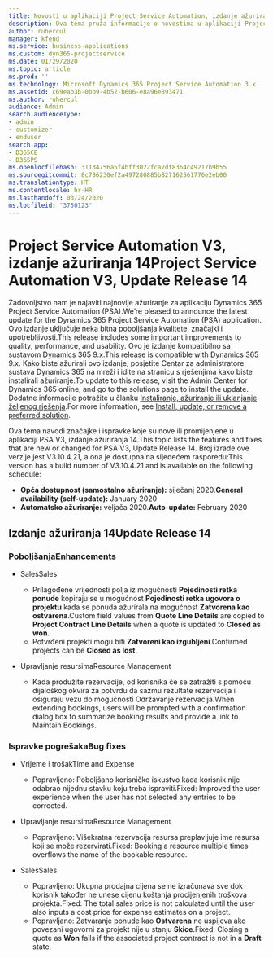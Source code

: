 ```yaml
---
title: Novosti u aplikaciji Project Service Automation, izdanje ažuriranja 14, V3
description: Ova tema pruža informacije o novostima u aplikaciji Project Service Automation, izdanje ažuriranja 14, V3.
author: ruhercul
manager: kfend
ms.service: business-applications
ms.custom: dyn365-projectservice
ms.date: 01/29/2020
ms.topic: article
ms.prod: ''
ms.technology: Microsoft Dynamics 365 Project Service Automation 3.x
ms.assetid: c69eab3b-0bb9-4b52-b606-e8a96e893471
ms.author: ruhercul
audience: Admin
search.audienceType:
- admin
- customizer
- enduser
search.app:
- D365CE
- D365PS
ms.openlocfilehash: 31134756a5f4bff3022fca7df8364c49217b9b55
ms.sourcegitcommit: 8c786230ef2a497280885b827162561776e2eb00
ms.translationtype: HT
ms.contentlocale: hr-HR
ms.lasthandoff: 03/24/2020
ms.locfileid: "3750123"
---
```

# <a name="project-service-automation-v3-update-release-14"></a><span data-ttu-id="d0fab-103">Project Service Automation V3, izdanje ažuriranja 14</span><span class="sxs-lookup"><span data-stu-id="d0fab-103">Project Service Automation V3, Update Release 14</span></span>
<span data-ttu-id="d0fab-104">Zadovoljstvo nam je najaviti najnovije ažuriranje za aplikaciju Dynamics 365 Project Service Automation (PSA).</span><span class="sxs-lookup"><span data-stu-id="d0fab-104">We’re pleased to announce the latest update for the Dynamics 365 Project Service Automation (PSA) application.</span></span> <span data-ttu-id="d0fab-105">Ovo izdanje uključuje neka bitna poboljšanja kvalitete, značajki i upotrebljivosti.</span><span class="sxs-lookup"><span data-stu-id="d0fab-105">This release includes some important improvements to quality, performance, and usability.</span></span> <span data-ttu-id="d0fab-106">Ovo je izdanje kompatibilno sa sustavom Dynamics 365 9.x.</span><span class="sxs-lookup"><span data-stu-id="d0fab-106">This release is compatible with Dynamics 365 9.x.</span></span> <span data-ttu-id="d0fab-107">Kako biste ažurirali ovo izdanje, posjetite Centar za administratore sustava Dynamics 365 na mreži i idite na stranicu s rješenjima kako biste instalirali ažuriranje.</span><span class="sxs-lookup"><span data-stu-id="d0fab-107">To update to this release, visit the Admin Center for Dynamics 365 online, and go to the solutions page to install the update.</span></span> <span data-ttu-id="d0fab-108">Dodatne informacije potražite u članku [Instaliranje, ažuriranje ili uklanjanje željenog rješenja](https://docs.microsoft.com/power-platform/admin/install-remove-preferred-solution).</span><span class="sxs-lookup"><span data-stu-id="d0fab-108">For more information, see [Install, update, or remove a preferred solution](https://docs.microsoft.com/power-platform/admin/install-remove-preferred-solution).</span></span>

<span data-ttu-id="d0fab-109">Ova tema navodi značajke i ispravke koje su nove ili promijenjene u aplikaciji PSA V3, izdanje ažuriranja 14.</span><span class="sxs-lookup"><span data-stu-id="d0fab-109">This topic lists the features and fixes that are new or changed for PSA V3, Update Release 14.</span></span> <span data-ttu-id="d0fab-110">Broj izrade ove verzije jest V3.10.4.21, a ona je dostupna na sljedećem rasporedu:</span><span class="sxs-lookup"><span data-stu-id="d0fab-110">This version has a build number of V3.10.4.21 and is available on the following schedule:</span></span>

- <span data-ttu-id="d0fab-111">**Opća dostupnost (samostalno ažuriranje):** siječanj 2020.</span><span class="sxs-lookup"><span data-stu-id="d0fab-111">**General availability (self-update):** January 2020</span></span>
- <span data-ttu-id="d0fab-112">**Automatsko ažuriranje:** veljača 2020.</span><span class="sxs-lookup"><span data-stu-id="d0fab-112">**Auto-update:** February 2020</span></span>

## <a name="update-release-14"></a><span data-ttu-id="d0fab-113">Izdanje ažuriranja 14</span><span class="sxs-lookup"><span data-stu-id="d0fab-113">Update Release 14</span></span>

### <a name="enhancements"></a><span data-ttu-id="d0fab-114">Poboljšanja</span><span class="sxs-lookup"><span data-stu-id="d0fab-114">Enhancements</span></span>

- <span data-ttu-id="d0fab-115">Sales</span><span class="sxs-lookup"><span data-stu-id="d0fab-115">Sales</span></span>

     - <span data-ttu-id="d0fab-116">Prilagođene vrijednosti polja iz mogućnosti **Pojedinosti retka ponude** kopiraju se u mogućnost **Pojedinosti retka ugovora o projektu** kada se ponuda ažurirala na mogućnost **Zatvorena kao ostvarena**.</span><span class="sxs-lookup"><span data-stu-id="d0fab-116">Custom field values from **Quote Line Details** are copied to **Project Contract Line Details** when a quote is updated to **Closed as won**.</span></span>
     - <span data-ttu-id="d0fab-117">Potvrđeni projekti mogu biti **Zatvoreni kao izgubljeni**.</span><span class="sxs-lookup"><span data-stu-id="d0fab-117">Confirmed projects can be **Closed as lost**.</span></span>

- <span data-ttu-id="d0fab-118">Upravljanje resursima</span><span class="sxs-lookup"><span data-stu-id="d0fab-118">Resource Management</span></span>

     - <span data-ttu-id="d0fab-119">Kada produžite rezervacije, od korisnika će se zatražiti s pomoću dijaloškog okvira za potvrdu da sažmu rezultate rezervacija i osiguraju vezu do mogućnosti Održavanje rezervacija.</span><span class="sxs-lookup"><span data-stu-id="d0fab-119">When extending bookings, users will be prompted with a confirmation dialog box to summarize booking results and provide a link to Maintain Bookings.</span></span>


### <a name="bug-fixes"></a><span data-ttu-id="d0fab-120">Ispravke pogrešaka</span><span class="sxs-lookup"><span data-stu-id="d0fab-120">Bug fixes</span></span>

- <span data-ttu-id="d0fab-121">Vrijeme i trošak</span><span class="sxs-lookup"><span data-stu-id="d0fab-121">Time and Expense</span></span>

     - <span data-ttu-id="d0fab-122">Popravljeno: Poboljšano korisničko iskustvo kada korisnik nije odabrao nijednu stavku koju treba ispraviti.</span><span class="sxs-lookup"><span data-stu-id="d0fab-122">Fixed: Improved the user experience when the user has not selected any entries to be corrected.</span></span>

- <span data-ttu-id="d0fab-123">Upravljanje resursima</span><span class="sxs-lookup"><span data-stu-id="d0fab-123">Resource Management</span></span>

     - <span data-ttu-id="d0fab-124">Popravljeno: Višekratna rezervacija resursa preplavljuje ime resursa koji se može rezervirati.</span><span class="sxs-lookup"><span data-stu-id="d0fab-124">Fixed: Booking a resource multiple times overflows the name of the bookable resource.</span></span>

- <span data-ttu-id="d0fab-125">Sales</span><span class="sxs-lookup"><span data-stu-id="d0fab-125">Sales</span></span>

     - <span data-ttu-id="d0fab-126">Popravljeno: Ukupna prodajna cijena se ne izračunava sve dok korisnik također ne unese cijenu koštanja procijenjenih troškova projekta.</span><span class="sxs-lookup"><span data-stu-id="d0fab-126">Fixed: The total sales price is not calculated until the user also inputs a cost price for expense estimates on a project.</span></span>
     - <span data-ttu-id="d0fab-127">Popravljano: Zatvaranje ponude kao **Ostvarena** ne uspijeva ako povezani ugovorni za projekt nije u stanju **Skice**.</span><span class="sxs-lookup"><span data-stu-id="d0fab-127">Fixed: Closing a quote as **Won** fails if the associated project contract is not in a **Draft** state.</span></span>

